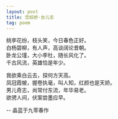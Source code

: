 ```yaml
---
layout: post
title: 念奴娇·女儿志
tag: poem
---
```


桃李花纷，枝头笑，今日春色正好。<br />
白杨碧柳，有人声，高谈阔论昔朝。<br />
卧龙公瑾，大小李杜，随长风化了。<br />
千古风流，英雄恰是年少。

我欲乘白云去，探何方天高。<br />
凤冠霞帔，握卷执毫，叫人知，红颜也是天娇。<br />
男儿奇志，尚常付东流，年华易老。<br />
欲骋人间，伏案尝墨应早。

-- 晶蓝于九零春作
